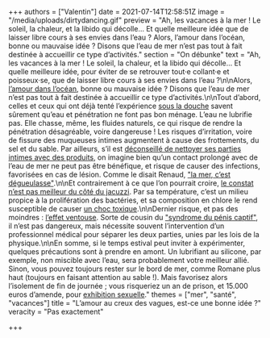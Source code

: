 +++
authors = ["Valentin"]
date = 2021-07-14T12:58:51Z
image = "/media/uploads/dirtydancing.gif"
preview = "Ah, les vacances à la mer&nbsp;! Le soleil, la chaleur, et la libido qui décolle... Et quelle meilleure idée que de laisser libre cours à ses envies dans l’eau&nbsp;? Alors, l’amour dans l’océan, bonne ou mauvaise idée&nbsp;? Disons que l’eau de mer n’est pas tout à fait destinée à accueillir ce type d’activités."
section = "On débunke"
text = "Ah, les vacances à la mer&nbsp;! Le soleil, la chaleur, et la libido qui décolle... Et quelle meilleure idée, pour éviter de se retrouver tout·e collant·e et poisseux·se, que de laisser libre cours à ses envies dans l’eau&nbsp;?\n\nAlors, [l’amour dans l’océan](https://lepointq.com/articles/21-02/rencontre-avec-cathline-smoos-the-vrsexologist/), bonne ou mauvaise idée&nbsp;? Disons que l’eau de mer n’est pas tout à fait destinée à accueillir ce type d’activités.\n\nTout d’abord, celles et ceux qui ont déjà tenté l’expérience [sous la douche](https://www.madmoizelle.com/faire-amour-sous-douche-892833 ) savent sûrement qu’eau et pénétration ne font pas bon ménage. L’eau ne lubrifie pas. Elle chasse, même, les fluides naturels, ce qui risque de rendre la pénétration désagréable, voire dangereuse&nbsp;! Les risques d’irritation, voire de fissure des muqueuses intimes augmentent à cause des frottements, du sel et du sable. Par ailleurs, s’il est [déconseillé de nettoyer ses parties intimes avec des produits](https://www.ameli.fr/assure/sante/bons-gestes/quotidien/faire-toilette-intime), on imagine bien qu’un contact prolongé avec de l’eau de mer ne peut pas être bénéfique, et risque de causer des infections, favorisées en cas de lésion. Comme le disait Renaud, [\"la mer, c’est dégueulasse\"](https://www.youtube.com/watch?v=YbrjsjEaOVg).\n\nEt contrairement à ce que l’on pourrait croire, [le constat n’est pas meilleur du côté du jacuzzi](https://madame.lefigaro.fr/bien-etre/faire-lamour-dans-leau-la-mer-ou-une-piscine-les-risques-que-vous-encourez-conseils-et-avis-de-medecins-120718-149744). Par sa température, c’est un milieu propice à la prolifération des bactéries, et sa composition en chlore le rend susceptible de causer [un choc toxique](https://www.inserm.fr/information-en-sante/c-est-quoi/faudrait-pas-en-tamponner-c-est-quoi-choc-toxique).\n\nDernier risque, et pas des moindres&nbsp;: [l’effet ventouse](https://www.20minutes.fr/insolite/1463243-20141017-cause-effet-ventouse-couple-reste-coince-faisant-amour-eau). Sorte de cousin du [\"syndrome du pénis captif\"](https://www.20minutes.fr/sante/340875-20090804-accidents-sexuels-syndrome-penis-captif), il n’est pas dangereux, mais nécessite souvent l’intervention d’un professionnel médical pour séparer les deux parties, unies par les lois de la physique.\n\nEn somme, si le temps estival peut inviter à expérimenter, quelques précautions sont à prendre en amont. Un lubrifiant au silicone, par exemple, non miscible avec l’eau, sera probablement votre meilleur allié. Sinon, vous pouvez toujours rester sur le bord de mer, comme Romane plus haut (toujours en faisant attention au sable&nbsp;!). Mais favorisez alors l’isolement de fin de journée&nbsp;; vous risqueriez un an de prison, et 15.000 euros d’amende, pour [exhibition sexuelle](https://www.legifrance.gouv.fr/codes/id/LEGISCTA000021796946/)."
themes = ["mer", "santé", "vacances"]
title = "L’amour au creux des vagues, est-ce une bonne idée&nbsp;?"
veracity = "Pas exactement"

+++
